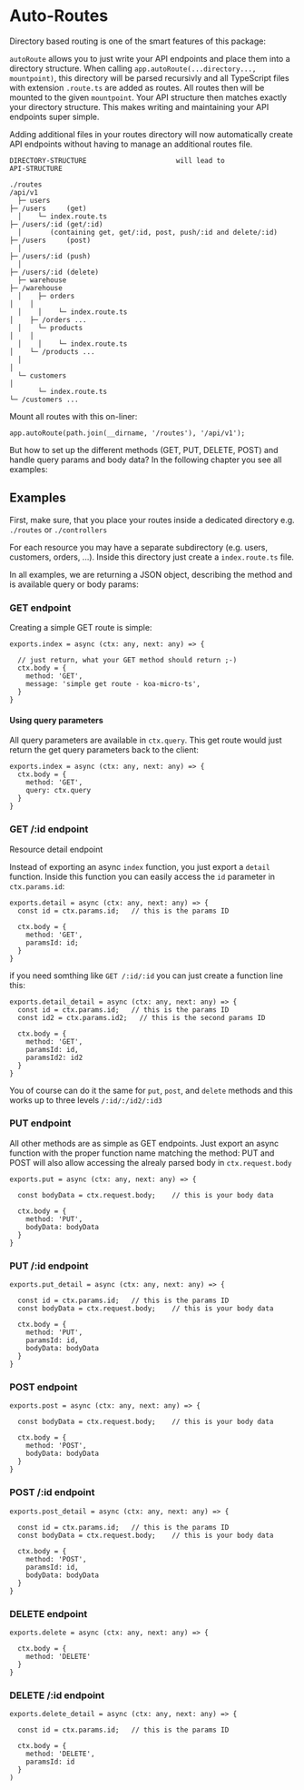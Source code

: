 # Auto-Routes

Directory based routing is one of the smart features of this package:

`autoRoute` allows you to just write your API endpoints and place them into a directory structure. When calling `app.autoRoute(...directory..., mountpoint)`, this directory will be parsed recursivly and all TypeScript files with extension `.route.ts` are added as routes. All routes then will be mounted to the given `mountpoint`. Your API structure then matches exactly your directory structure. This makes writing and maintaining your API endpoints super simple.

Adding additional files in your routes directory will now automatically create API endpoints without having to manage an additional routes file.

```
DIRECTORY-STRUCTURE                      will lead to                API-STRUCTURE

./routes                                                             /api/v1
  ├─ users                                                              ├─ /users     (get)
  │    └─ index.route.ts                                                ├─ /users/:id (get/:id)
  │       (containing get, get/:id, post, push/:id and delete/:id)      ├─ /users     (post)
  │                                                                     ├─ /users/:id (push)
  │                                                                     ├─ /users/:id (delete)
  ├─ warehouse                                                          ├─ /warehouse
  │    ├─ orders                                                        │    │
  │    │    └─ index.route.ts                                           │    ├─ /orders ...
  │    └─ products                                                      │    │
  │    │    └─ index.route.ts                                           │    └─ /products ...
  │                                                                     │
  └─ customers                                                          │
       └─ index.route.ts                                                └─ /customers ...

```

Mount all routes with this on-liner:

```
app.autoRoute(path.join(__dirname, '/routes'), '/api/v1');
```

But how to set up the different methods (GET, PUT, DELETE, POST) and handle query params and body data? In the following chapter you see all examples:

## Examples

First, make sure, that you place your routes inside a dedicated directory e.g. `./routes` or `./controllers`

For each resource you may have a separate subdirectory (e.g. users, customers, orders, ...). Inside this directory just create a `index.route.ts` file.

In all examples, we are returning a JSON object, describing the method and is available query or body params:

### GET endpoint

Creating a simple GET route is simple:

```
exports.index = async (ctx: any, next: any) => {

  // just return, what your GET method should return ;-)
  ctx.body = {
    method: 'GET',
    message: 'simple get route - koa-micro-ts',
  }
}
```

#### Using query parameters

All query parameters are available in `ctx.query`. This get route would just return the get query parameters back to the client:

```
exports.index = async (ctx: any, next: any) => {
  ctx.body = {
    method: 'GET',
    query: ctx.query
  }
}
```

### GET /:id endpoint
Resource detail endpoint

Instead of exporting an async `index` function, you just export a `detail` function. Inside this function you can easily access the `id` parameter in `ctx.params.id`:

```
exports.detail = async (ctx: any, next: any) => {
  const id = ctx.params.id;   // this is the params ID

  ctx.body = {
    method: 'GET',
    paramsId: id;
  }
}
```

if you need somthing like `GET /:id/:id` you can just create a function line this:

```
exports.detail_detail = async (ctx: any, next: any) => {
  const id = ctx.params.id;   // this is the params ID
  const id2 = ctx.params.id2;   // this is the second params ID

  ctx.body = {
    method: 'GET',
    paramsId: id,
    paramsId2: id2
  }
}
```

You of course can do it the same for `put`, `post`, and `delete` methods and this works up to three levels `/:id/:/id2/:id3`
### PUT endpoint

All other methods are as simple as GET endpoints. Just export an async function with the proper function name matching the method:
PUT and POST will  also allow accessing the alrealy parsed body in `ctx.request.body`


```
exports.put = async (ctx: any, next: any) => {

  const bodyData = ctx.request.body;    // this is your body data

  ctx.body = {
    method: 'PUT',
    bodyData: bodyData
  }
}
```

### PUT /:id endpoint


```
exports.put_detail = async (ctx: any, next: any) => {

  const id = ctx.params.id;   // this is the params ID
  const bodyData = ctx.request.body;    // this is your body data

  ctx.body = {
    method: 'PUT',
    paramsId: id,
    bodyData: bodyData
  }
}
```

### POST endpoint

```
exports.post = async (ctx: any, next: any) => {

  const bodyData = ctx.request.body;    // this is your body data

  ctx.body = {
    method: 'POST',
    bodyData: bodyData
  }
}
```


### POST /:id endpoint

```
exports.post_detail = async (ctx: any, next: any) => {

  const id = ctx.params.id;   // this is the params ID
  const bodyData = ctx.request.body;    // this is your body data

  ctx.body = {
    method: 'POST',
    paramsId: id,
    bodyData: bodyData
  }
}
```

### DELETE endpoint

```
exports.delete = async (ctx: any, next: any) => {

  ctx.body = {
    method: 'DELETE'
  }
}
```


### DELETE /:id endpoint

```
exports.delete_detail = async (ctx: any, next: any) => {

  const id = ctx.params.id;   // this is the params ID

  ctx.body = {
    method: 'DELETE',
    paramsId: id
  }
)
```

